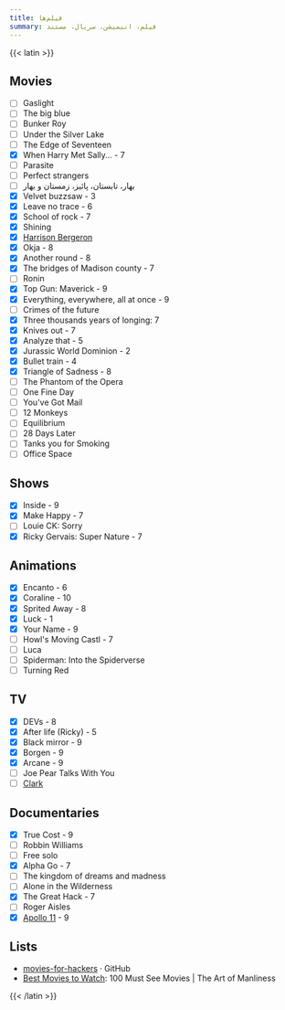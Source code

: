 ```yaml
---
title: فیلم‌ها
summary: فیلم، انیمیشن، سریال، مستند
---
```


{{< latin >}}

## Movies
- [ ] Gaslight
- [ ] The big blue
- [ ] Bunker Roy
- [ ] Under the Silver Lake
- [ ] The Edge of Seventeen
- [X] When Harry Met Sally... - 7
- [ ] Parasite
- [ ] Perfect strangers
- [ ] بهار، تابستان، پائیز، زمستان و بهار
- [X] Velvet buzzsaw - 3
- [X] Leave no trace - 6
- [X] School of rock - 7
- [X] Shining
- [X] [Harrison Bergeron](https://vimeo.com/325695626)
- [X] Okja - 8
- [X] Another round - 8
- [X] The bridges of Madison county - 7
- [ ] Ronin
- [X] Top Gun: Maverick - 9
- [X] Everything, everywhere, all at once - 9
- [ ] Crimes of the future
- [X] Three thousands years of longing: 7
- [X] Knives out - 7
- [X] Analyze that - 5
- [X] Jurassic World Dominion - 2
- [X] Bullet train - 4
- [X] Triangle of Sadness - 8
- [ ] The Phantom of the Opera
- [ ] One Fine Day
- [ ] You've Got Mail
- [ ] 12 Monkeys
- [ ] Equilibrium
- [ ] 28 Days Later
- [ ] Tanks you for Smoking
- [ ] Office Space

## Shows
- [X] Inside - 9
- [X] Make Happy - 7
- [ ] Louie CK: Sorry
- [X] Ricky Gervais: Super Nature - 7

## Animations
- [X] Encanto - 6
- [X] Coraline - 10
- [X] Sprited Away - 8
- [X] Luck - 1
- [X] Your Name - 9
- [ ] Howl's Moving Castl - 7
- [ ] Luca
- [ ] Spiderman: Into the Spiderverse
- [ ] Turning Red

## TV

- [X] DEVs - 8
- [X] After life (Ricky) - 5
- [X] Black mirror - 9
- [X] Borgen - 9
- [X] Arcane - 9
- [ ] Joe Pear Talks With You
- [ ] [Clark](https://www.imdb.com/title/tt12304420/)

## Documentaries

- [X] True Cost - 9
- [ ] Robbin Williams
- [ ] Free solo
- [X] Alpha Go - 7
- [ ] The kingdom of dreams and madness
- [ ] Alone in the Wilderness
- [X] The Great Hack - 7
- [ ] Roger Aisles
- [X] [Apollo 11](https://www.youtube.com/watch?v=3Co8Z8BQgWc) - 9

## Lists

- [movies-for-hackers](https://github.com/k4m4/movies-for-hackers/blob/master/readme.md) · GitHub
- [Best Movies to Watch](https://www.artofmanliness.com/articles/100-must-see-movies/): 100 Must See Movies | The Art of Manliness

{{< /latin >}}
